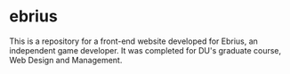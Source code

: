 # ebrius
This is a repository for a front-end website developed for Ebrius, an independent game developer. It was completed for DU's graduate course, Web Design and Management.
